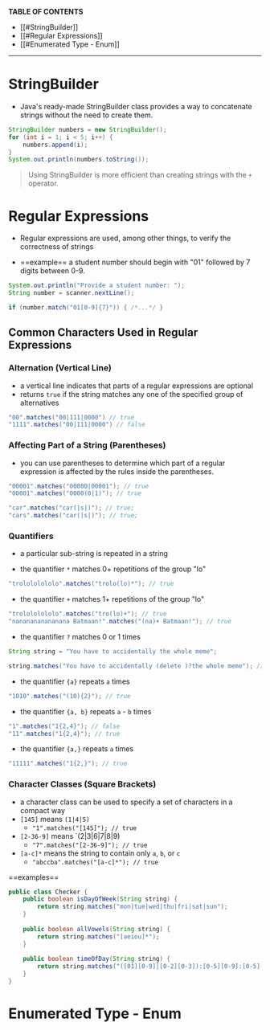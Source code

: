 **TABLE OF CONTENTS**
- [[#StringBuilder]]
- [[#Regular Expressions]]
- [[#Enumerated Type - Enum]]

---
# StringBuilder
- Java's ready-made StringBuilder class provides a way to concatenate strings without the need to create them.
```java
StringBuilder numbers = new StringBuilder();
for (int i = 1; i < 5; i++) {
	numbers.append(i);
}
System.out.println(numbers.toString());
```

> Using StringBuilder is more efficient than creating strings with the `+` operator.

# Regular Expressions
- Regular expressions are used, among other things, to verify the correctness of strings

- ==example== a student number should begin with "01" followed by 7 digits between 0-9.
```java
System.out.println("Provide a student number: ");
String number = scanner.nextLine();

if (number.match("01[0-9]{7}")) { /*...*/ }
```

## Common Characters Used in Regular Expressions

### Alternation (Vertical Line)
- a vertical line indicates that parts of a regular expressions are optional
- returns `true` if the string matches any one of the specified group of alternatives
```java
"00".matches("00|111|0000") // true
"1111".matches("00|111|0000") // false
```

### Affecting Part of a String (Parentheses)
- you can use parentheses to determine which part of a regular expression is affected by the rules inside the parentheses.
```java
"00001".matches("00000|00001"); // true
"00001".matches("0000(0|1)"); // true
```

```java
"car".matches("car(|s|)"); // true;
"cars".matches("car(|s|)"); // true;
```

### Quantifiers
- a  particular sub-string is repeated in a string

- the quantifier `*` matches 0+ repetitions of the group "lo"
```java
"trolololololo".matches("trolo(lo)*"); // true
```

- the quantifier `+` matches 1+ repetitions of the group "lo"
```java
"trolololololo".matches("tro(lo)+"); // true
"nananananananana Batmaan!".matches("(na)+ Batmaan!"); // true
```

- the quantifier `?` matches 0 or 1 times
```java
String string = "You have to accidentally the whole meme";

string.matches("You have to accidentally (delete )?the whole meme"); // true
```

- the quantifier `{a}` repeats `a` times
```java
"1010".matches("(10){2}"); // true
```

- the quantifier `{a, b}` repeats `a` - `b` times
```java
"1".matches("1{2,4}"); // false
"11".matches("1{2,4}"); // true
```

- the quantifier `{a,}` repeats `a` times
```java
"11111".matches("1{2,}"); // true
```

### Character Classes (Square Brackets)
- a character class can be used to specify a set of characters in a compact way
- `[145]` means `(1|4|5)`
	- `"1".matches("[145]"); // true`
- `[2-36-9]` means `(2|3|6|7|8|9)
	- `"7".matches("[2-36-9]"); // true`
- `[a-c]*` means the string to contain only `a`, `b`, or `c`
	- `"abccba".matches("[a-c]*"); // true`

==examples==
```java
public class Checker {    
	public boolean isDayOfWeek(String string) {
        return string.matches("mon|tue|wed|thu|fri|sat|sun");
    }
 
    public boolean allVowels(String string) {
        return string.matches("[aeiou]*");
    }
 
    public boolean timeOfDay(String string) {
        return string.matches("([01][0-9]|[0-2][0-3]):[0-5][0-9]:[0-5][0-9]");
    }
}
```

# Enumerated Type - Enum